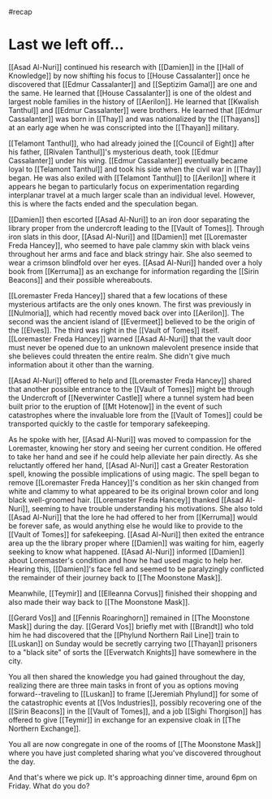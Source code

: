 #recap 
# Last we left off...
[[Asad Al-Nuri]] continued his research with [[Damien]] in the [[Hall of Knowledge]] by now shifting his focus to [[House Cassalanter]] once he discovered that [[Edmur Cassalanter]] and [[Septizim Gamal]] are one and the same. He learned that [[House Cassalanter]] is one of the oldest and largest noble families in the history of [[Aerilon]]. He learned that [[Kwalish Tanthul]] and [[Edmur Cassalanter]] were brothers. He learned that [[Edmur Cassalanter]] was born in [[Thay]] and was nationalized by the [[Thayans]] at an early age when he was conscripted into the [[Thayan]] military.

[[Telamont Tanthul]], who had already joined the [[Council of Eight]] after his father, [[Rivalen Tanthul]]'s mysterious death, took [[Edmur Cassalanter]] under his wing. [[Edmur Cassalanter]] eventually became loyal to [[Telamont Tanthul]] and took his side when the civil war in [[Thay]] began. He was also exiled with [[Telamont Tanthul]] to [[Aerilon]] where it appears he began to particularly focus on experimentation regarding interplanar travel at a much larger scale than an individual level. However, this is where the facts ended and the speculation began.

[[Damien]] then escorted [[Asad Al-Nuri]] to an iron door separating the library proper from the undercroft leading to the [[Vault of Tomes]]. Through iron slats in this door, [[Asad Al-Nuri]] and [[Damien]] met [[Loremaster Freda Hancey]], who seemed to have pale clammy skin with black veins throughout her arms and face and black stringy hair. She also seemed to wear a crimson blindfold over her eyes. [[Asad Al-Nuri]] handed over a holy book from [[Kerruma]] as an exchange for information regarding the [[Sirin Beacons]] and their possible whereabouts.

[[Loremaster Freda Hancey]] shared that a few locations of these mysterious artifacts are the only ones known. The first was previously in [[Nulmoria]], which had recently moved back over into [[Aerilon]]. The second was the ancient island of [[Evermeet]] believed to be the origin of the [[Elves]]. The third was right in the [[Vault of Tomes]] itself. [[Loremaster Freda Hancey]] warned [[Asad Al-Nuri]] that the vault door must never be opened due to an unknown malevolent presence inside that she believes could threaten the entire realm. She didn't give much information about it other than the warning. 

[[Asad Al-Nuri]] offered to help and [[Loremaster Freda Hancey]] shared that another possible entrance to the [[Vault of Tomes]] might be through the Undercroft of [[Neverwinter Castle]] where a tunnel system had been built prior to the eruption of [[Mt Hotenow]] in the event of such catastrophes where the invaluable lore from the [[Vault of Tomes]] could be transported quickly to the castle for temporary safekeeping.

As he spoke with her, [[Asad Al-Nuri]] was moved to compassion for the Loremaster, knowing her story and seeing her current condition. He offered to take her hand and see if he could help alleviate her pain directly. As she reluctantly offered her hand, [[Asad Al-Nuri]] cast a Greater Restoration spell, knowing the possible implications of using magic. The spell began to remove [[Loremaster Freda Hancey]]'s condition as her skin changed from white and clammy to what appeared to be its original brown color and long black well-groomed hair. [[Loremaster Freda Hancey]] thanked [[Asad Al-Nuri]], seeming to have trouble understanding his motivations. She also told [[Asad Al-Nuri]] that the lore he had offered to her from [[Kerruma]] would be forever safe, as would anything else he would like to provide to the [[Vault of Tomes]] for safekeeping. [[Asad Al-Nuri]]  then exited the entrance area up the the library proper where [[Damien]] was waiting for him, eagerly seeking to know what happened. [[Asad Al-Nuri]] informed [[Damien]] about Loremaster's condition and how he had used magic to help her. Hearing this, [[Damien]]'s face fell and seemed to be paralyzingly conflicted the remainder of their journey back to [[The Moonstone Mask]].

Meanwhile, [[Teymir]] and [[Elleanna Corvus]] finished their shopping and also made their way back to [[The Moonstone Mask]].

[[Gerard Vos]] and [[Fennis Roaringhorn]] remained in [[The Moonstone Mask]] during the day. [[Gerard Vos]] briefly met with [[Brandt]] who told him he had discovered that the [[Phylund Northern Rail Line]] train to [[Luskan]] on Sunday would be secretly carrying two [[Thayan]] prisoners to a "black site" of sorts the [[Everwatch Knights]] have somewhere in the city. 

You all then shared the knowledge you had gained throughout the day, realizing there are three main tasks in front of you as options moving forward--traveling to [[Luskan]] to frame [[Jeremiah Phylund]] for some of the catastrophic events at [[Vos Industries]], possibly recovering one of the [[Sirin Beacons]] in the [[Vault of Tomes]], and a job [[Sighi Thorgison]] has offered to give [[Teymir]] in exchange for an expensive cloak in [[The Northern Exchange]]. 

You all are now congregate in one of the rooms of [[The Moonstone Mask]] where you have just completed sharing what you've discovered throughout the day.

And that's where we pick up. It's approaching dinner time, around 6pm on Friday. What do you do?

